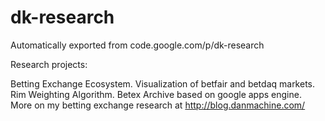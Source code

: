 # dk-research
Automatically exported from code.google.com/p/dk-research

Research projects:

Betting Exchange Ecosystem.
Visualization of betfair and betdaq markets.
Rim Weighting Algorithm.
Betex Archive based on google apps engine.
More on my betting exchange research at http://blog.danmachine.com/
